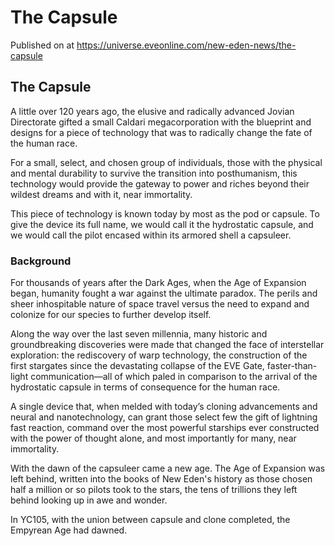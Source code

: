 # The Capsule
Published on  at https://universe.eveonline.com/new-eden-news/the-capsule

## The Capsule

A little over 120 years ago, the elusive and radically advanced Jovian Directorate gifted a small Caldari megacorporation with the blueprint and designs for a piece of technology that was to radically change the fate of the human race.

For a small, select, and chosen group of individuals, those with the physical and mental durability to survive the transition into posthumanism, this technology would provide the gateway to power and riches beyond their wildest dreams and with it, near immortality.

This piece of technology is known today by most as the pod or capsule. To give the device its full name, we would call it the hydrostatic capsule, and we would call the pilot encased within its armored shell a capsuleer.

### Background

For thousands of years after the Dark Ages, when the Age of Expansion began, humanity fought a war against the ultimate paradox. The perils and sheer inhospitable nature of space travel versus the need to expand and colonize for our species to further develop itself.

Along the way over the last seven millennia, many historic and groundbreaking discoveries were made that changed the face of interstellar exploration: the rediscovery of warp technology, the construction of the first stargates since the devastating collapse of the EVE Gate, faster-than-light communication—all of which paled in comparison to the arrival of the hydrostatic capsule in terms of consequence for the human race.

A single device that, when melded with today’s cloning advancements and neural and nanotechnology, can grant those select few the gift of lightning fast reaction, command over the most powerful starships ever constructed with the power of thought alone, and most importantly for many, near immortality.

With the dawn of the capsuleer came a new age. The Age of Expansion was left behind, written into the books of New Eden's history as those chosen half a million or so pilots took to the stars, the tens of trillions they left behind looking up in awe and wonder.

In YC105, with the union between capsule and clone completed, the Empyrean Age had dawned.
